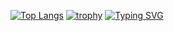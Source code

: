 [![Top Langs](https://github-readme-stats.vercel.app/api/top-langs/?username=qiutuan)](https://github.com/anuraghazra/github-readme-stats)
[![trophy](https://github-profile-trophy.vercel.app/?username=qiutuan)](https://github.com/ryo-ma/github-profile-trophy)
[![Typing SVG](https://readme-typing-svg.demolab.com/?lines=First+line+of+text;Second+line+of+text)](https://git.io/typing-svg)
